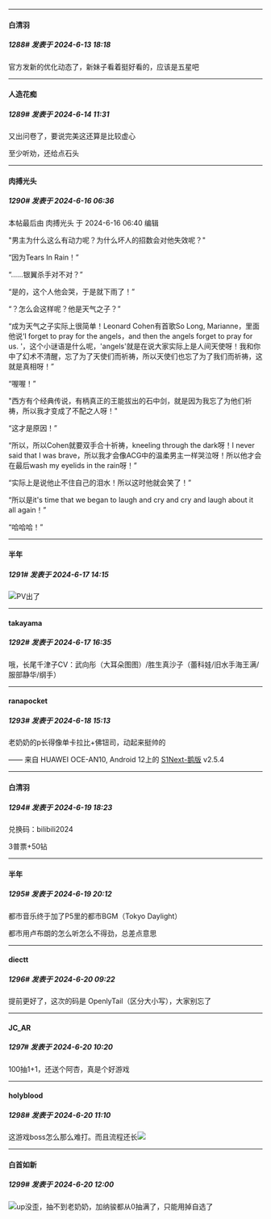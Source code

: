 ﻿
*****

####  白清羽  
##### 1288#       发表于 2024-6-13 18:18

官方发新的优化动态了，新妹子看着挺好看的，应该是五星吧


*****

####  人造花痴  
##### 1289#       发表于 2024-6-14 11:31

又出问卷了，要说完美这还算是比较虚心

至少听劝，还给点石头


*****

####  肉搏光头  
##### 1290#       发表于 2024-6-16 06:36

 本帖最后由 肉搏光头 于 2024-6-16 06:40 编辑 

"男主为什么这么有动力呢？为什么坏人的招数会对他失效呢？"

“因为Tears In Rain！”

“……银翼杀手对不对？”

“是的，这个人他会哭，于是就下雨了！”

“？怎么会这样呢？他是天气之子？”

“成为天气之子实际上很简单！Leonard Cohen有首歌So Long, Marianne，里面他说‘I forget to pray for the angels，and then the angels forget to pray for us. '，这个小谜语是什么呢，'angels'就是在说大家实际上是人间天使呀！我和你中了幻术不清醒，忘了为了天使们而祈祷，所以天使们也忘了为了我们而祈祷，这就是真相呀！”

“喔喔！”

"西方有个经典传说，有柄真正的王能拔出的石中剑，就是因为我忘了为他们祈祷，所以我才变成了不配之人呀！"

“这才是原因！”

“所以，所以Cohen就要双手合十祈祷，kneeling through the dark呀！I never said that I was brave，所以我才会像ACG中的温柔男主一样哭泣呀！所以他才会在最后wash my eyelids in the rain呀！”

“实际上是说他止不住自己的泪水！所以这时他就会笑了！”

“所以是it's time that we began to laugh and cry and cry and laugh about it all again！”

“哈哈哈！”


*****

####  半年  
##### 1291#       发表于 2024-6-17 14:15

<img src="https://static.saraba1st.com/image/smiley/face2017/077.png" referrerpolicy="no-referrer">PV出了


*****

####  takayama  
##### 1292#       发表于 2024-6-17 16:35

哦，长尾千津子CV：武向彤（大耳朵图图）/胜生真沙子（蕾科娃/旧水手海王满/服部静华/纲手）


*****

####  ranapocket  
##### 1293#       发表于 2024-6-18 15:13

老奶奶的p长得像单卡拉比+佛钮司，动起来挺帅的

—— 来自 HUAWEI OCE-AN10, Android 12上的 [S1Next-鹅版](https://github.com/ykrank/S1-Next/releases) v2.5.4


*****

####  白清羽  
##### 1294#       发表于 2024-6-19 18:23

兑换码：bilibili2024

3普票+50钻


*****

####  半年  
##### 1295#       发表于 2024-6-19 20:12

都市音乐终于加了P5里的都市BGM（Tokyo Daylight）

都市用卢布朗的怎么听怎么不得劲，总差点意思


*****

####  diectt  
##### 1296#       发表于 2024-6-20 09:22

提前更好了，这次的码是 OpenlyTail（区分大小写），大家别忘了


*****

####  JC_AR  
##### 1297#       发表于 2024-6-20 10:20

100抽1+1，还送个阿杏，真是个好游戏


*****

####  holyblood  
##### 1298#       发表于 2024-6-20 11:10

这游戏boss怎么那么难打。而且流程还长<img src="https://static.saraba1st.com/image/smiley/face2017/001.png" referrerpolicy="no-referrer">


*****

####  白首如新  
##### 1299#       发表于 2024-6-20 12:00

<img src="https://static.saraba1st.com/image/smiley/face2017/125.png" referrerpolicy="no-referrer">up没歪，抽不到老奶奶，加纳骏都从0抽满了，只能用掉自选了

